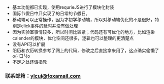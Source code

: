 - 基本功能都已实现，使用requrieJS进行了模块化封装
- 国际节假日中只实现了的日常的节假日，
- 移动端可以正常操作，因为才初学移动端，所以对移动端优化的不是很好，特别是click事件的延时并没有做处理
- 因为实验室事情较多，所以时间比较紧；代码还有可优化的地方，比如渲染calender的模块，优化空间还很多，逻辑也可以整理的更清楚点
- 没有API可以扩展
- 阳历和农历转换参考了网上的代码，修改之后直接拿来用了，这点确实偷懒了o(╯□╰)o
- 不足之处还请指教

### 联系邮箱：ylcui@foxamail.com